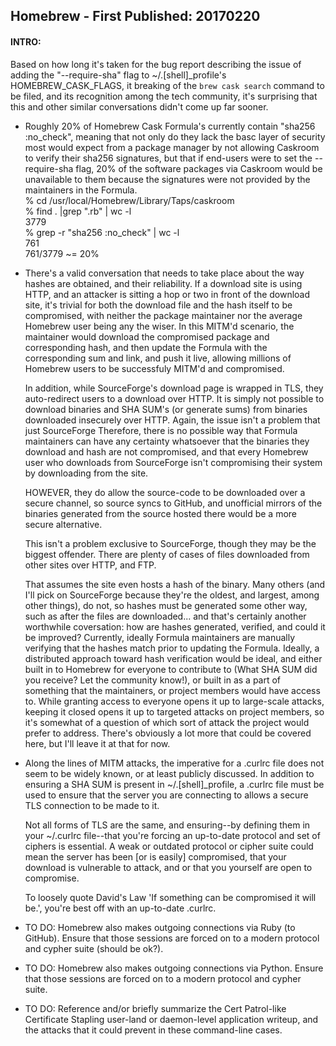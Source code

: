 ## Homebrew - First Published: 20170220

#### INTRO:
Based on how long it's taken for the bug report describing the issue of adding the "--require-sha" flag to ~/.&#91;shell&#93;&#95;profile's HOMEBREW_CASK_FLAGS, it breaking of the `brew cask search` command to be filed, and its recognition among the tech community, it's surprising that this and other similar conversations didn't come up far sooner.

- Roughly 20% of Homebrew Cask Formula's currently contain "sha256 :no_check", meaning that not only do they lack the basc layer of security most would expect from a package manager by not allowing Caskroom to verify their sha256 signatures, but that if end-users were to set the --require-sha flag, 20% of the software packages via Caskroom would be unavailable to them because the signatures were not provided by the maintainers in the Formula.  
% cd /usr/local/Homebrew/Library/Taps/caskroom  
% find . |grep "\.rb" | wc -l  
    3779  
% grep -r "sha256 :no_check" | wc -l  
    761  
761/3779 ~= 20%  

- There's a valid conversation that needs to take place about the way hashes are obtained, and their reliability. If a download site is using HTTP, and an attacker is sitting a hop or two in front of the download site, it's trivial for both the download file and the hash itself to be compromised, with neither the package maintainer nor the average Homebrew user being any the wiser. In this MITM'd scenario, the maintainer would download the compromised package and corresponding hash, and then update the Formula with the corresponding sum and link, and push it live, allowing millions of Homebrew users to be successfuly MITM'd and compromised.

  In addition, while SourceForge's download page is wrapped in TLS, they auto-redirect users to a download over HTTP. It is simply not possible to download binaries and SHA SUM's (or generate sums) from binaries downloaded insecurely over HTTP. Again, the issue isn't a problem that just SourceForge Therefore, there is no possible way that Formula maintainers can have any certainty whatsoever that the binaries they download and hash are not compromised, and that every Homebrew user who downloads from SourceForge isn't compromising their system by downloading from the site.

  HOWEVER, they do allow the source-code to be downloaded over a secure channel, so source syncs to GitHub, and unofficial mirrors of the binaries generated from the source hosted there would be a more secure alternative.

  This isn't a problem exclusive to SourceForge, though they may be the biggest offender. There are plenty of cases of files downloaded from other sites over HTTP, and FTP.

  That assumes the site even hosts a hash of the binary. Many others (and I'll pick on SourceForge because they're the oldest, and largest, among other things), do not, so hashes must be generated some other way, such as after the files are downloaded... and that's certainly another worthwhile coversation: how are hashes generated, verified, and could it be improved? Currently, ideally Formula maintainers are manually verifying that the hashes match prior to updating the Formula. Ideally, a distributed approach toward hash verification would be ideal, and either built in to Homebrew for everyone to contribute to (What SHA SUM did you receive? Let the community know!), or built in as a part of something that the maintainers, or project members would have access to. While granting access to everyone opens it up to large-scale attacks, keeping it closed opens it up to targeted attacks on project members, so it's somewhat of a question of which sort of attack the project would prefer to address. There's obviously a lot more that could be covered here, but I'll leave it at that for now.

- Along the lines of MITM attacks, the imperative for a .curlrc file does not seem to be widely known, or at least publicly discussed. In addition to ensuring a SHA SUM is present in ~/.&#91;shell&#93;&#95;profile, a .curlrc file must be used to ensure that the server you are connecting to allows a secure TLS connection to be made to it. 
  
  Not all forms of TLS are the same, and ensuring--by defining them in your ~/.curlrc file--that you're forcing an up-to-date protocol and set of ciphers is essential. A weak or outdated protocol or cipher suite could mean the server has been [or is easily] compromised, that your download is vulnerable to attack, and or that you yourself are open to compromise. 

  To loosely quote David's Law 'If something can be compromised it will be.', you're best off with an up-to-date .curlrc.


- TO DO: Homebrew also makes outgoing connections via Ruby (to GitHub).
Ensure that those sessions are forced on to a modern protocol and cypher suite (should be ok?).

- TO DO: Homebrew also makes outgoing connections via Python. 
Ensure that those sessions are forced on to a modern protocol and cypher suite.

- TO DO: Reference and/or briefly summarize the Cert Patrol-like Certificate Stapling user-land or daemon-level application writeup, and the attacks that it could prevent in these command-line cases.
